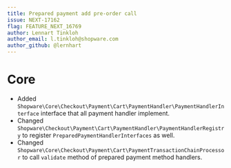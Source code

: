 ```yaml
---
title: Prepared payment add pre-order call
issue: NEXT-17162
flag: FEATURE_NEXT_16769
author: Lennart Tinkloh
author_email: l.tinkloh@shopware.com
author_github: @lernhart
---
```

# Core
* Added `Shopware\Core\Checkout\Payment\Cart\PaymentHandler\PaymentHandlerInterface` interface that all payment handler implement.
* Changed `Shopware\Checkout\Payment\Cart\PaymentHandler\PaymentHandlerRegistry` to register `PreparedPaymentHandlerInterfaces` as well.
* Changed `Shopware\Core\Checkout\Payment\Cart\PaymentTransactionChainProcessor` to call `validate` method of prepared payment method handlers.
